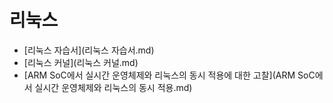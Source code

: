 # 리눅스

- [리눅스 자습서](리눅스 자습서.md)
- [리눅스 커널](리눅스 커널.md)
- [ARM SoC에서 실시간 운영체제와 리눅스의 동시 적용에 대한 고찰](ARM SoC에서 실시간 운영체제와 리눅스의 동시 적용.md)

